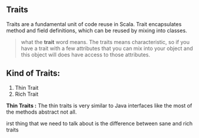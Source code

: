 ## Traits
Traits are a fundamental unit of code reuse in Scala. Trait encapsulates method and field definitions, which can be reused by mixing into classes.


> what the **trait** word means. The traits means characteristic, so if
> you have a trait with a few attributes that you can mix into your
> object and this object will does have access to those attributes.

## Kind of Traits:

 1. Thin Trait
 2. Rich Trait
 
 **Thin Traits :** The thin traits is very similar to Java interfaces like the most of the methods abstract not all.

irst thing that we need to talk about is the difference between sane and rich traits
<!--stackedit_data:
eyJoaXN0b3J5IjpbLTE2NTU5NjY0MzksMTM0MjI3MjU4MSwxND
Q2NDMyNjU1LDEyOTY1MjAwODYsLTIwODg3NDY2MTIsLTE4NzYw
NzQ2NjAsLTE1NTk1ODc2MDcsNzM4MDkwNjMwLC0xMTUwNDEyMT
E2LDkwNzEyNzY3MywtMjA4ODc0NjYxMiwyMDM5NjM1NjIsMTM2
NjYxNzMyLDcxNTU4OTkxOSwtMjA5MzkwNDM2NCwxNTI4NzQxND
c4LC01NjUwMTQ5OTksLTQ1OTk0NjczOCwxMzE2MzU0MTU2LDIw
OTI2NjE1NTldfQ==
-->